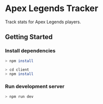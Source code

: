 # Apex Legends Tracker

Track stats for Apex Legends players.

## Getting Started

### Install dependencies

```bash
> npm install

> cd client
> npm install
```

### Run development server

```bash
> npm run dev
```
